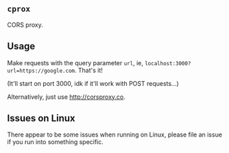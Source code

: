`cprox`
---

CORS proxy.

Usage
---

Make requests with the query parameter `url`, ie, `localhost:3000?url=https://google.com`. That's it!

(It'll start on port 3000, idk if it'll work with POST requests...)

Alternatively, just use http://corsproxy.co.

Issues on Linux
---

There appear to be some issues when running on Linux, please file an issue if you run into something specific. 
